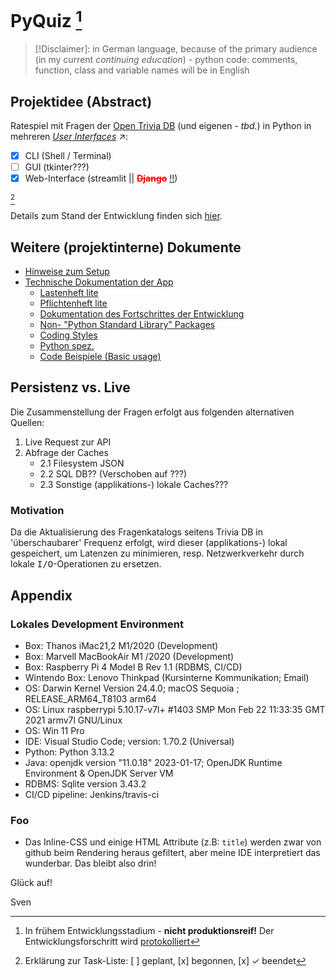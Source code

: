 # PyQuiz <DEV> [^1]

>[!Disclaimer]: in German language, because of the primary audience (in my current <em>continuing education</em>) - python code: comments, function, class and variable names will be in English

## Projektidee (Abstract)

Ratespiel  mit Fragen der [Open Trivia DB](https://opentdb.com/) (und eigenen - <i>tbd.</i>) in Python in mehreren <i>[User Interfaces](https://en.wikipedia.org/wiki/User_interface)</i> ↗:

- [x] CLI (Shell / Terminal)
- [ ] GUI (tkinter???)
- [x] Web-Interface (streamlit || <del style="color:red;font-weight:bold">Django</del> <ins>!!</ins>)

[^2]

 Details zum Stand der Entwicklung finden sich [hier](doq/change_history.md).

## Weitere (projektinterne) Dokumente


- [Hinweise zum Setup](doq/setup.md) 
- [Technische Dokumentation der App](doq/dad.md) 
    - [Lastenheft lite](doq/reqspec.md)
    - [Pflichtenheft lite](doq/sysspec.md)
    - [Dokumentation des Fortschrittes der Entwicklung](doq/change_history.md)
    - [Non- "Python Standard Library" Packages](doq/non_psl_libs.md)
    - [Coding Styles](doq/ccc.md)
    - [Python spez.](doq/pydesign.md)
    - [Code Beispiele (Basic usage)](doq/code_ex.md)


## Persistenz vs. Live

Die Zusammenstellung der Fragen erfolgt aus folgenden alternativen Quellen:

1. Live Request zur API
2. Abfrage der Caches
    - 2.1 Filesystem JSON
    - 2.2 SQL DB?? (Verschoben auf ???)
    - 2.3 Sonstige (applikations-) lokale Caches???

### Motivation

Da die Aktualisierung des Fragenkatalogs seitens Trivia DB in 'überschaubarer' Frequenz erfolgt, wird dieser (applikations-) lokal gespeichert, um Latenzen
zu minimieren, resp. Netzwerkverkehr durch lokale <kbd>I/O</kbd>-Operationen zu ersetzen.




## Appendix

### Lokales Development Environment 

 - Box: Thanos  iMac21,2 M1/2020 (Development)
 - Box: Marvell MacBookAir M1 /2020 (Development)
 - Box: Raspberry Pi 4 Model B Rev 1.1 (RDBMS, CI/CD)
 - Wintendo Box: Lenovo Thinkpad (Kursinterne Kommunikation; Email)
 - OS: Darwin Kernel Version 24.4.0; macOS Sequoia ; RELEASE_ARM64_T8103 arm64
 - OS: Linux raspberrypi 5.10.17-v7l+ #1403 SMP Mon Feb 22 11:33:35 GMT 2021 armv7l GNU/Linux
 - OS: Win 11 Pro
 - IDE: Visual Studio Code; version: 1.70.2 (Universal)
 - Python: Python 3.13.2
 - Java: openjdk version "11.0.18" 2023-01-17; OpenJDK Runtime Environment  & OpenJDK Server VM
 - RDBMS: Sqlite version 3.43.2
 - CI/CD pipeline: Jenkins/travis-ci

### Foo

- Das Inline-CSS und einige HTML Attribute (z.B: ```title```) werden zwar von github beim Rendering heraus gefiltert, aber meine IDE interpretiert das wunderbar. 
Das bleibt also drin!



Glück auf!

Sven

[^1]: In frühem Entwicklungsstadium - **nicht produktionsreif!**
Der Entwicklungsforschritt wird [protokolliert](doq/change_history.md)

[^2]: Erklärung zur Task-Liste: [ ] geplant, [x] begonnen, [x] ✓ beendet